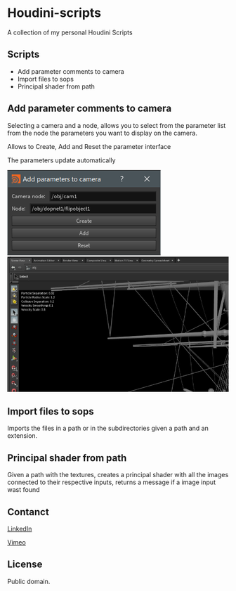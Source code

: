 # Houdini-scripts
A collection of my personal Houdini Scripts

## Scripts

* Add parameter comments to camera
* Import files to sops
* Principal shader from path



## Add parameter comments to camera

Selecting a camera and a node, allows you to select from the parameter list from the node the parameters you want to display on the camera.

Allows to Create, Add and Reset the parameter interface

The parameters update automatically

![alt tag](https://raw.githubusercontent.com/JoseZalez/Houdini-scripts/master/images_examples/parm_camera_ui.png)
![alt tag](https://raw.githubusercontent.com/JoseZalez/Houdini-scripts/master/images_examples/parm_camera.png)

## Import files to sops

Imports the files in a path or in the subdirectories given a path and an extension.

## Principal shader from path

Given a path with the textures, creates a principal shader with all the images connected to their respective inputs, returns a message if a image input wast found

## Contanct
 [LinkedIn] 
 
 [Vimeo]
 
 [LinkedIn]: https://www.linkedin.com/in/jose-gonzalezvfx/
 [Vimeo]: https://vimeo.com/josezalez

## License

Public domain.
